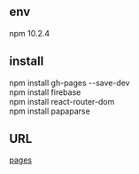 ## env
npm 10.2.4
## install
npm install gh-pages --save-dev <br>
npm install firebase<br>
npm install react-router-dom<br>
npm install papaparse<br>

## URL
[pages](https://takapi-s.github.io/stickpuzzle/)